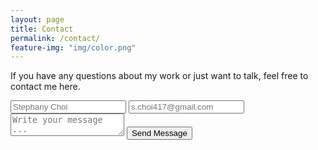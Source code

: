 ```yaml
---
layout: page
title: Contact
permalink: /contact/
feature-img: "img/color.png"
---
```


If you have any questions about my work or just want to talk, feel free to contact me here.

<form action="https://getsimpleform.com/messages?form_api_token=c1c6cc2900dfd1d3d6d2fb86514adc60" method="post">
  <!-- the redirect_to is optional, the form will redirect to the referrer on submission -->
  <input type='hidden' name='redirect_to' value='http://stephchoi.github.io/thank-you/' />
  <input type='text' name='name' placeholder='Stephany Choi' />
  <input type='email' name='email' placeholder='s.choi417@gmail.com' />
  <textarea name='message' placeholder='Write your message ...'></textarea>
  <input type='submit' value='Send Message' />
</form>
